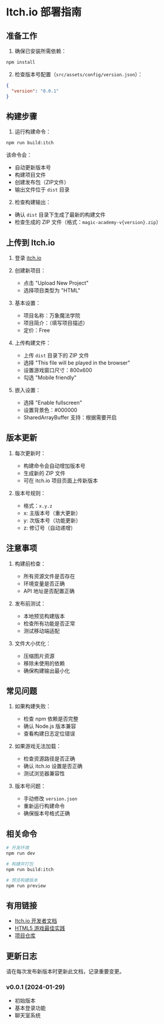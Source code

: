 # Itch.io 部署指南

## 准备工作

1. 确保已安装所需依赖：

```bash
npm install
```

2. 检查版本号配置（`src/assets/config/version.json`）：

```json
{
  "version": "0.0.1"
}
```

## 构建步骤

1. 运行构建命令：

```bash
npm run build:itch
```

该命令会：

- 自动更新版本号
- 构建项目文件
- 创建发布包（ZIP文件）
- 输出文件位于 `dist` 目录

2. 检查构建输出：

- 确认 `dist` 目录下生成了最新的构建文件
- 检查生成的 ZIP 文件（格式：`magic-academy-v{version}.zip`）

## 上传到 Itch.io

1. 登录 [itch.io](https://itch.io)

2. 创建新项目：

   - 点击 "Upload New Project"
   - 选择项目类型为 "HTML"

3. 基本设置：

   - 项目名称：万象魔法学院
   - 项目简介：（填写项目描述）
   - 定价：Free

4. 上传构建文件：

   - 上传 `dist` 目录下的 ZIP 文件
   - 选择 "This file will be played in the browser"
   - 设置游戏窗口尺寸：800x600
   - 勾选 "Mobile friendly"

5. 嵌入设置：
   - 选择 "Enable fullscreen"
   - 设置背景色：#000000
   - SharedArrayBuffer 支持：根据需要开启

## 版本更新

1. 每次更新时：

   - 构建命令会自动增加版本号
   - 生成新的 ZIP 文件
   - 可在 itch.io 项目页面上传新版本

2. 版本号规则：
   - 格式：`x.y.z`
   - x: 主版本号（重大更新）
   - y: 次版本号（功能更新）
   - z: 修订号（自动递增）

## 注意事项

1. 构建前检查：

   - 所有资源文件是否存在
   - 环境变量是否正确
   - API 地址是否配置正确

2. 发布前测试：

   - 本地预览构建版本
   - 检查所有功能是否正常
   - 测试移动端适配

3. 文件大小优化：
   - 压缩图片资源
   - 移除未使用的依赖
   - 确保构建输出最小化

## 常见问题

1. 如果构建失败：

   - 检查 npm 依赖是否完整
   - 确认 Node.js 版本兼容
   - 查看构建日志定位错误

2. 如果游戏无法加载：

   - 检查资源路径是否正确
   - 确认 itch.io 设置是否正确
   - 测试浏览器兼容性

3. 版本号问题：
   - 手动修改 `version.json`
   - 重新运行构建命令
   - 确保版本号格式正确

## 相关命令

```bash
# 开发环境
npm run dev

# 构建并打包
npm run build:itch

# 预览构建版本
npm run preview
```

## 有用链接

- [Itch.io 开发者文档](https://itch.io/docs/creators)
- [HTML5 游戏最佳实践](https://itch.io/docs/creators/html5)
- [项目仓库](https://github.com/yourusername/magic-academy)

## 更新日志

请在每次发布新版本时更新此文档，记录重要变更。

### v0.0.1 (2024-01-29)

- 初始版本
- 基本登录功能
- 聊天室系统

